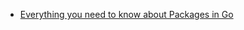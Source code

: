 - [Everything you need to know about Packages in Go](https://medium.com/rungo/everything-you-need-to-know-about-packages-in-go-b8bac62b74cc)

